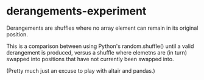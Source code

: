 # derangements-experiment

Derangements are shuffles where no array element can remain in its original position.

This is a comparison between using Python's random.shuffle() until a valid derangement is produced,
versus a shuffle where elemetns are (in turn) swapped into positions that have not currently been
swapped into.

(Pretty much just an excuse to play with altair and pandas.)
